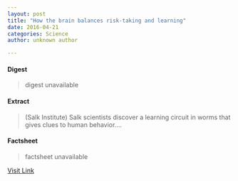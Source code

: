 ```yaml
---
layout: post
title: "How the brain balances risk-taking and learning"
date: 2016-04-21
categories: Science
author: unknown author

---
```



#### Digest
>digest unavailable

#### Extract
>(Salk Institute) Salk scientists discover a learning circuit in worms that gives clues to human behavior....

#### Factsheet
>factsheet unavailable

[Visit Link](http://www.eurekalert.org/pub_releases/2015-04/si-htb040315.php)


